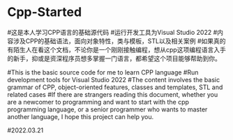 # Cpp-Started

#这是本人学习CPP语言的基础源代码
#运行开发工具为Visual Studio 2022
#内容涉及CPP的基础语法，面向对象特性，类与模板，STL以及相关案例
#如果真的有陌生人在看这个文档，不论你是一个刚刚接触编程，想从cpp这项编程语言入手的新手，抑或是资深程序员想多掌握一门语言，都希望这个项目能够帮助到你。

#This is the basic source code for me to learn CPP language
#Run development tools for Visual Studio 2022
#The content involves the basic grammar of CPP, object-oriented features, classes and templates, STL and related cases
#If there are strangers reading this document, whether you are a newcomer to programming and want to start with the cpp programming language, or a senior programmer who  wants to master another language, I hope this project can help you.


#2022.03.21
